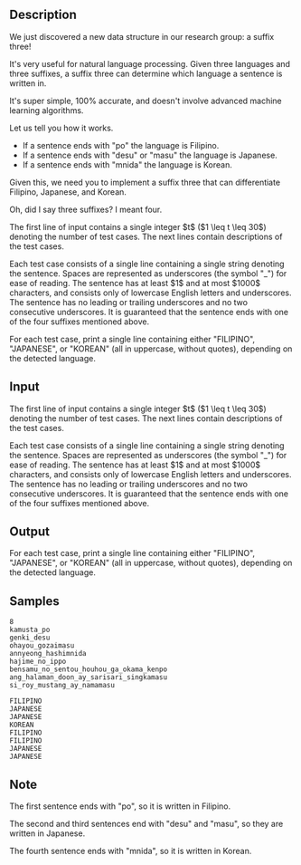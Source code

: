## Description

<div><p>We just discovered a new data structure in our research group: a <span class="tex-font-style-bf">suffix three</span>!</p><p>It's very useful for natural language processing. Given three languages and three suffixes, a suffix three can determine which language a sentence is written in.</p><p>It's super simple, 100% accurate, and doesn't involve advanced machine learning algorithms.</p><p>Let us tell you how it works.</p><ul> <li> If a sentence ends with "<span class="tex-font-style-tt">po</span>" the language is Filipino. </li><li> If a sentence ends with "<span class="tex-font-style-tt">desu</span>" or "<span class="tex-font-style-tt">masu</span>" the language is Japanese. </li><li> If a sentence ends with "<span class="tex-font-style-tt">mnida</span>" the language is Korean. </li></ul><p>Given this, we need you to implement a suffix three that can differentiate Filipino, Japanese, and Korean.</p><p>Oh, did I say three suffixes? I meant four.</p></div><div class="input-specification"><p>The first line of input contains a single integer $t$ ($1 \leq t \leq 30$) denoting the number of test cases. The next lines contain descriptions of the test cases. </p><p>Each test case consists of a single line containing a single string denoting the sentence. Spaces are represented as underscores (the symbol "<span class="tex-font-style-tt">_</span>") for ease of reading. The sentence has at least $1$ and at most $1000$ characters, and consists only of lowercase English letters and underscores. The sentence has no leading or trailing underscores and no two consecutive underscores. It is guaranteed that the sentence ends with one of the four suffixes mentioned above.</p></div><div class="output-specification"><p>For each test case, print a single line containing either "<span class="tex-font-style-tt">FILIPINO</span>", "<span class="tex-font-style-tt">JAPANESE</span>", or "<span class="tex-font-style-tt">KOREAN</span>" (all in uppercase, without quotes), depending on the detected language.</p></div>

## Input

<p>The first line of input contains a single integer $t$ ($1 \leq t \leq 30$) denoting the number of test cases. The next lines contain descriptions of the test cases. </p><p>Each test case consists of a single line containing a single string denoting the sentence. Spaces are represented as underscores (the symbol "<span class="tex-font-style-tt">_</span>") for ease of reading. The sentence has at least $1$ and at most $1000$ characters, and consists only of lowercase English letters and underscores. The sentence has no leading or trailing underscores and no two consecutive underscores. It is guaranteed that the sentence ends with one of the four suffixes mentioned above.</p>

## Output

<p>For each test case, print a single line containing either "<span class="tex-font-style-tt">FILIPINO</span>", "<span class="tex-font-style-tt">JAPANESE</span>", or "<span class="tex-font-style-tt">KOREAN</span>" (all in uppercase, without quotes), depending on the detected language.</p>

## Samples

```input1
8
kamusta_po
genki_desu
ohayou_gozaimasu
annyeong_hashimnida
hajime_no_ippo
bensamu_no_sentou_houhou_ga_okama_kenpo
ang_halaman_doon_ay_sarisari_singkamasu
si_roy_mustang_ay_namamasu
```

```output1
FILIPINO
JAPANESE
JAPANESE
KOREAN
FILIPINO
FILIPINO
JAPANESE
JAPANESE
```




## Note

<p>The first sentence ends with "<span class="tex-font-style-tt">po</span>", so it is written in Filipino.</p><p>The second and third sentences end with "<span class="tex-font-style-tt">desu</span>" and "<span class="tex-font-style-tt">masu</span>", so they are written in Japanese.</p><p>The fourth sentence ends with "<span class="tex-font-style-tt">mnida</span>", so it is written in Korean.</p>
